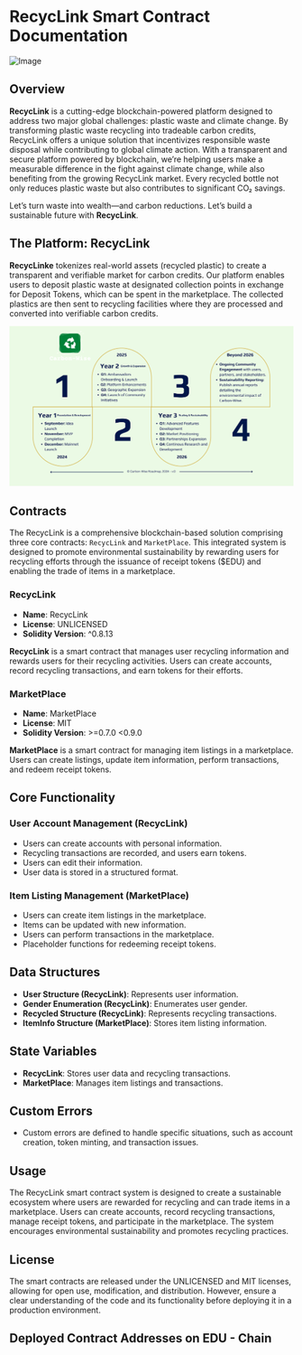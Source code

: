 # RecycLink Smart Contract Documentation

![Image](./carbon-wise-logo.svg)

## Overview

**RecycLink** is a cutting-edge blockchain-powered platform designed to address two major global challenges: plastic waste and climate change. By transforming plastic waste recycling into tradeable carbon credits, RecycLink offers a unique solution that incentivizes responsible waste disposal while contributing to global climate action. With a transparent and secure platform powered by blockchain, we’re helping users make a measurable difference in the fight against climate change, while also benefiting from the growing RecycLink market. Every recycled bottle not only reduces plastic waste but also contributes to significant CO₂ savings.

Let’s turn waste into wealth—and carbon reductions. Let’s build a sustainable future with **RecycLink**.

## The Platform: RecycLink

**RecycLinke** tokenizes real-world assets (recycled plastic) to create a transparent and verifiable market for carbon credits. Our platform enables users to deposit plastic waste at designated collection points in exchange for Deposit Tokens, which can be spent in the marketplace. The collected plastics are then sent to recycling facilities where they are processed and converted into verifiable carbon credits.

![Image](./Roadmap.svg)

## Contracts

The RecycLink is a comprehensive blockchain-based solution comprising three core contracts: `RecycLink` and `MarketPlace`. This integrated system is designed to promote environmental sustainability by rewarding users for recycling efforts through the issuance of receipt tokens ($EDU) and enabling the trade of items in a marketplace.

### RecycLink

- **Name**: RecycLink
- **License**: UNLICENSED
- **Solidity Version**: ^0.8.13

**RecycLink** is a smart contract that manages user recycling information and rewards users for their recycling activities. Users can create accounts, record recycling transactions, and earn tokens for their efforts.

### MarketPlace

- **Name**: MarketPlace
- **License**: MIT
- **Solidity Version**: >=0.7.0 <0.9.0

**MarketPlace** is a smart contract for managing item listings in a marketplace. Users can create listings, update item information, perform transactions, and redeem receipt tokens.

## Core Functionality

### User Account Management (RecycLink)

- Users can create accounts with personal information.
- Recycling transactions are recorded, and users earn tokens.
- Users can edit their information.
- User data is stored in a structured format.


### Item Listing Management (MarketPlace)

- Users can create item listings in the marketplace.
- Items can be updated with new information.
- Users can perform transactions in the marketplace.
- Placeholder functions for redeeming receipt tokens.

## Data Structures

- **User Structure (RecycLink)**: Represents user information.
- **Gender Enumeration (RecycLink)**: Enumerates user gender.
- **Recycled Structure (RecycLink)**: Represents recycling transactions.
- **ItemInfo Structure (MarketPlace)**: Stores item listing information.

## State Variables

- **RecycLink**: Stores user data and recycling transactions.
- **MarketPlace**: Manages item listings and transactions.

## Custom Errors

- Custom errors are defined to handle specific situations, such as account creation, token minting, and transaction issues.

## Usage

The RecycLink smart contract system is designed to create a sustainable ecosystem where users are rewarded for recycling and can trade items in a marketplace. Users can create accounts, record recycling transactions, manage receipt tokens, and participate in the marketplace. The system encourages environmental sustainability and promotes recycling practices.

## License

The smart contracts are released under the UNLICENSED and MIT licenses, allowing for open use, modification, and distribution. However, ensure a clear understanding of the code and its functionality before deploying it in a production environment.

## Deployed Contract Addresses on EDU - Chain

<!-- USDToken - 0xd13D1fEbB1c1B4cD2d331494eD6C709Ea454d576

CarbonWise - 0xDaE55bE15252510f66c629198A2dE181Ca2A0537

EventMarketPlace - 0x19Ebea8A04476F2d4f8734bd31eC26403d057702

CcMarketPlace - 0x6Eb37b2f0B5C9cA138E706815734cccf854c0e34 -->
